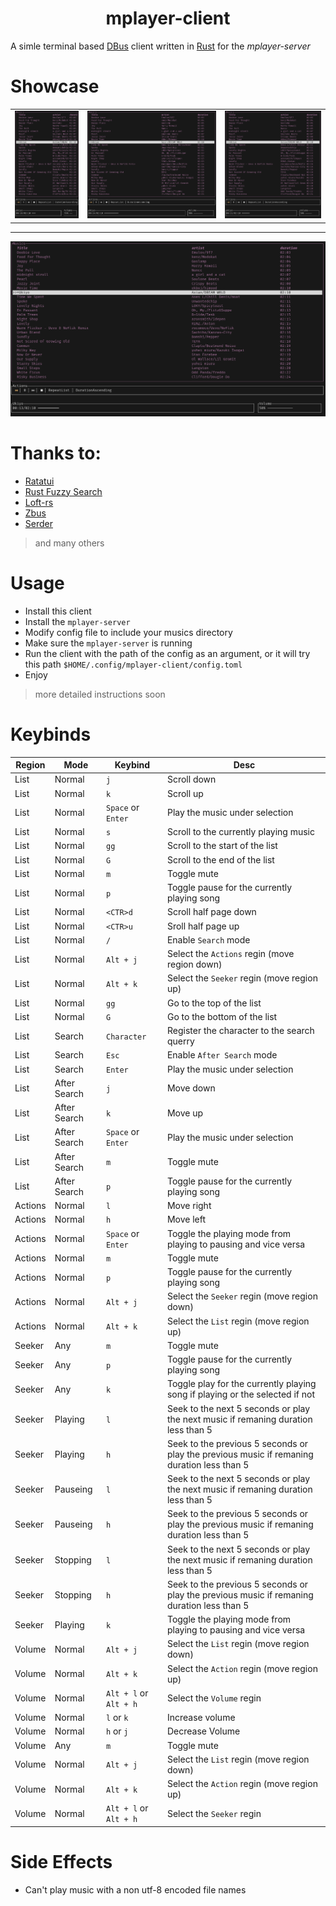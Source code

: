 <h1 align="center">mplayer-client</h1>

A simle terminal based [DBus](https://dbus.freedesktop.org/doc/api/html/) client written in [Rust](https://www.rust-lang.org) for the _mplayer-server_

# Showcase
||||
|-------|-------|-------|
|![ShowCase](./assets/mplayer_smoll_showcase.png "a title")|![Show Case](./assets/mplayer_large_showcase.png "show case 2")|![Show Case](./assets/mplayer_mid_showcase.png "show case 3")|
___
![Show Case](./assets/mplayer_wide_showcase.png "show case 4")

# Thanks to:
- [Ratatui](https://github.com/ratatui-org/ratatui)
- [Rust Fuzzy Search](https://gitlab.com/EnricoCh/rust-fuzzy-search)
- [Loft-rs](https://github.com/Serial-ATA/lofty-rs)
- [Zbus](https://github.com/dbus2/zbus)
- [Serder](https://github.com/serde-rs/serde)
> and many others
# Usage
- Install this client
- Install the `mplayer-server`
- Modify config file to include your musics directory
- Make sure the `mplayer-server` is running
- Run the client with the path of the config as an argument, or it will try this path `$HOME/.config/mplayer-client/config.toml`
- Enjoy
> more detailed instructions soon
# Keybinds
|Region|Mode|Keybind|Desc|
|------|----|-----|------|
|List|Normal|`j`|Scroll down|
|List|Normal|`k`|Scroll up|
|List|Normal|`Space` or `Enter`|Play the music under selection|
|List|Normal|`s`|Scroll to the currently playing music|
|List|Normal|`gg`|Scroll to the start of the list|
|List|Normal|`G`|Scroll to the end of the list|
|List|Normal|`m`|Toggle mute|
|List|Normal|`p`|Toggle pause for the currently playing song|
|List|Normal|`<CTR>d`|Scroll half page down|
|List|Normal|`<CTR>u`|Sroll half page up|
|List|Normal|`/`|Enable `Search` mode|
|List|Normal|`Alt + j`|Select the `Actions` regin (move region down)|
|List|Normal|`Alt + k`|Select the `Seeker` regin (move region up)|
|List|Normal|`gg`|Go to the top of the list|
|List|Normal|`G`|Go to the bottom of the list|
|List|Search|`Character`|Register the character to the search querry|
|List|Search|`Esc`|Enable `After Search` mode|
|List|Search|`Enter`|Play the music under selection|
|List|After Search|`j`|Move down|
|List|After Search|`k`|Move up|
|List|After Search|`Space` or `Enter`|Play the music under selection|
|List|After Search|`m`|Toggle mute|
|List|After Search|`p`|Toggle pause for the currently playing song|
|Actions|Normal|`l`|Move right|
|Actions|Normal|`h`|Move left|
|Actions|Normal|`Space` or `Enter`|Toggle the playing mode from playing to pausing and vice versa|
|Actions|Normal|`m`|Toggle mute|
|Actions|Normal|`p`|Toggle pause for the currently playing song|
|Actions|Normal|`Alt + j`|Select the `Seeker` regin (move region down)|
|Actions|Normal|`Alt + k`|Select the `List` regin (move region up)|
|Seeker|Any|`m`|Toggle mute|
|Seeker|Any|`p`|Toggle pause for the currently playing song|
|Seeker|Any|`k`|Toggle play for the currently playing song if playing or the selected if not|
|Seeker|Playing|`l`|Seek to the next 5 seconds or play the next music if remaning duration less than 5|
|Seeker|Playing|`h`|Seek to the previous 5 seconds or play the previous music if remaning duration less than 5|
|Seeker|Pauseing|`l`|Seek to the next 5 seconds or play the next music if remaning duration less than 5|
|Seeker|Pauseing|`h`|Seek to the previous 5 seconds or play the previous music if remaning duration less than 5|
|Seeker|Stopping|`l`|Seek to the next 5 seconds or play the next music if remaning duration less than 5|
|Seeker|Stopping|`h`|Seek to the previous 5 seconds or play the previous music if remaning duration less than 5|
|Seeker|Playing|`k`|Toggle the playing mode from playing to pausing and vice versa|
|Volume|Normal|`Alt + j`|Select the `List` regin (move region down)|
|Volume|Normal|`Alt + k`|Select the `Action` regin (move region up)|
|Volume|Normal|`Alt + l` or `Alt + h`|Select the `Volume` regin|
|Volume|Normal|`l` or `k`|Increase volume|
|Volume|Normal|`h` or `j`|Decrease Volume|
|Volume|Any|`m`|Toggle mute|
|Volume|Normal|`Alt + j`|Select the `List` regin (move region down)|
|Volume|Normal|`Alt + k`|Select the `Action` regin (move region up)|
|Volume|Normal|`Alt + l` or `Alt + h`|Select the `Seeker` regin|
# Side Effects
- Can't play music with a non utf-8 encoded file names
